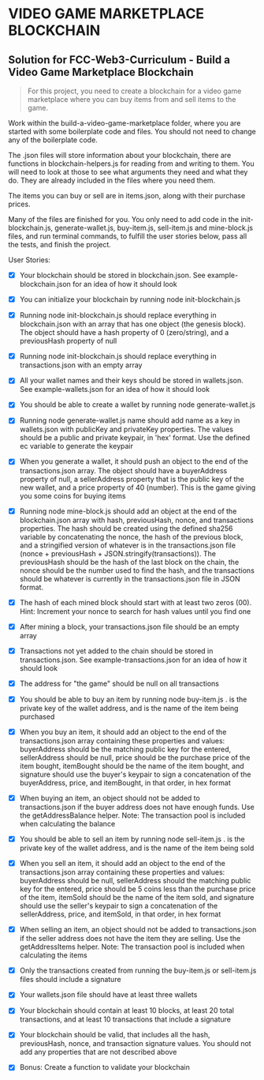 # VIDEO GAME MARKETPLACE BLOCKCHAIN

## Solution for FCC-Web3-Curriculum - Build a Video Game Marketplace Blockchain

> For this project, you need to create a blockchain for a video game marketplace where you can buy items from and sell items to the game.

Work within the build-a-video-game-marketplace folder, where you are started with some boilerplate code and files. You should not need to change any of the boilerplate code.

The .json files will store information about your blockchain, there are functions in blockchain-helpers.js for reading from and writing to them. You will need to look at those to see what arguments they need and what they do. They are already included in the files where you need them.

The items you can buy or sell are in items.json, along with their purchase prices.

Many of the files are finished for you. You only need to add code in the init-blockchain.js, generate-wallet.js, buy-item.js, sell-item.js and mine-block.js files, and run terminal commands, to fulfill the user stories below, pass all the tests, and finish the project.

User Stories:

- [x] Your blockchain should be stored in blockchain.json. See example-blockchain.json for an idea of how it should look

- [x] You can initialize your blockchain by running node init-blockchain.js

- [x] Running node init-blockchain.js should replace everything in blockchain.json with an array that has one object (the genesis block). The object should have a hash property of 0 (zero/string), and a previousHash property of null

- [x] Running node init-blockchain.js should replace everything in transactions.json with an empty array

- [x] All your wallet names and their keys should be stored in wallets.json. See example-wallets.json for an idea of how it should look

- [x] You should be able to create a wallet by running node generate-wallet.js <name>

- [x] Running node generate-wallet.js name should add name as a key in wallets.json with publicKey and privateKey properties. The values should be a public and private keypair, in 'hex' format. Use the defined ec variable to generate the keypair

- [x] When you generate a wallet, it should push an object to the end of the transactions.json array. The object should have a buyerAddress property of null, a sellerAddress property that is the public key of the new wallet, and a price property of 40 (number). This is the game giving you some coins for buying items

- [x] Running node mine-block.js should add an object at the end of the blockchain.json array with hash, previousHash, nonce, and transactions properties. The hash should be created using the defined sha256 variable by concatenating the nonce, the hash of the previous block, and a stringified version of whatever is in the transactions.json file (nonce + previousHash + JSON.stringify(transactions)). The previousHash should be the hash of the last block on the chain, the nonce should be the number used to find the hash, and the transactions should be whatever is currently in the transactions.json file in JSON format.

- [x] The hash of each mined block should start with at least two zeros (00). Hint: Increment your nonce to search for hash values until you find one

- [x] After mining a block, your transactions.json file should be an empty array

- [x] Transactions not yet added to the chain should be stored in transactions.json. See example-transactions.json for an idea of how it should look

- [x] The address for "the game" should be null on all transactions

- [x] You should be able to buy an item by running node buy-item.js <privateKey> <item>. <privateKey> is the private key of the wallet address, and <item> is the name of the item being purchased

- [x] When you buy an item, it should add an object to the end of the transactions.json array containing these properties and values: buyerAddress should be the matching public key for the <privateKey> entered, sellerAddress should be null, price should be the purchase price of the item bought, itemBought should be the name of the item bought, and signature should use the buyer's keypair to sign a concatenation of the buyerAddress, price, and itemBought, in that order, in hex format

- [x] When buying an item, an object should not be added to transactions.json if the buyer address does not have enough funds. Use the getAddressBalance helper. Note: The transaction pool is included when calculating the balance

- [x] You should be able to sell an item by running node sell-item.js <privateKey> <item>. <privateKey> is the private key of the wallet address, and <item> is the name of the item being sold

- [x] When you sell an item, it should add an object to the end of the transactions.json array containing these properties and values: buyerAddress should be null, sellerAddress should the matching public key for the <privateKey> entered, price should be 5 coins less than the purchase price of the item, itemSold should be the name of the item sold, and signature should use the seller's keypair to sign a concatenation of the sellerAddress, price, and itemSold, in that order, in hex format

- [x] When selling an item, an object should not be added to transactions.json if the seller address does not have the item they are selling. Use the getAddressItems helper. Note: The transaction pool is included when calculating the items

- [x] Only the transactions created from running the buy-item.js or sell-item.js files should include a signature

- [x] Your wallets.json file should have at least three wallets

- [x] Your blockchain should contain at least 10 blocks, at least 20 total transactions, and at least 10 transactions that include a signature

- [x] Your blockchain should be valid, that includes all the hash, previousHash, nonce, and transaction signature values. You should not add any properties that are not described above

- [x] Bonus: Create a function to validate your blockchain
